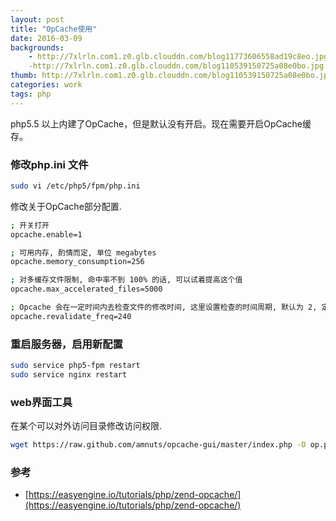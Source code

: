 ```yaml
---
layout: post
title: "OpCache使用"
date: 2016-03-09
backgrounds:
    - http://7xlrln.com1.z0.glb.clouddn.com/blog11773606558ad19c8eo.jpg
    -http://7xlrln.com1.z0.glb.clouddn.com/blog110539150725a08e0bo.jpg
thumb: http://7xlrln.com1.z0.glb.clouddn.com/blog110539150725a08e0bo.jpg?imageView2/1/w/200/h/200
categories: work
tags: php
---
```



php5.5 以上内建了OpCache，但是默认没有开启。现在需要开启OpCache缓存。

### 修改php.ini 文件
```sh
sudo vi /etc/php5/fpm/php.ini
```
修改关于OpCache部分配置.
```sh
; 开关打开
opcache.enable=1

; 可用内存, 酌情而定, 单位 megabytes
opcache.memory_consumption=256

; 对多缓存文件限制, 命中率不到 100% 的话, 可以试着提高这个值
opcache.max_accelerated_files=5000

; Opcache 会在一定时间内去检查文件的修改时间, 这里设置检查的时间周期, 默认为 2, 定位为秒
opcache.revalidate_freq=240
```
### 重启服务器，启用新配置
```sh
sudo service php5-fpm restart
sudo service nginx restart
```
### web界面工具
在某个可以对外访问目录修改访问权限.
```sh
wget https://raw.github.com/amnuts/opcache-gui/master/index.php -O op.php
```
### 参考
* [https://easyengine.io/tutorials/php/zend-opcache/](https://easyengine.io/tutorials/php/zend-opcache/)